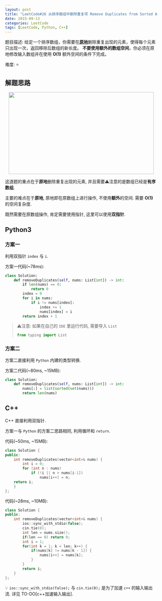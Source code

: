```yaml
---
layout: post
title: "LeetCode#26 从排序数组中删除重复项 Remove Duplicates from Sorted Array"
date: 2015-09-13
categories: LeetCode
tags: [LeetCode, Python, C++]
---
```


题目描述: 给定一个排序数组，你需要在[**原地**](https://baike.baidu.com/item/%E5%8E%9F%E5%9C%B0%E7%AE%97%E6%B3%95)删除重复出现的元素，使得每个元素只出现一次，返回移除后数组的新长度。
**不要使用额外的数组空间**，你必须在原地修改输入数组并在使用 **O(1)** 额外空间的条件下完成。

难度: ⭐

<!-- more -->

## 解题思路

<p align="center">
<img src="https://s2.ax1x.com/2019/04/19/EprKCF.png" style="width:480px;height:270px;" />
</p>

这道题的重点在于**原地**删除重复出现的元素, 并且需要⚠️注意的是数组已经是**有序数组**.

主要的难点在于**原地**, 原地即在原数组上进行操作, 不使用**额外**的空间. 需要 **O(1)** 的空间复杂度. 

既然需要在原数组操作, 肯定需要使用指针, 这里可以使用**双指针**.

## Python3

### 方案一

利用双指针 `index` 与 `i`.

方案一代码(~78ms):

```python
class Solution:
    def removeDuplicates(self, nums: List[int]) -> int:
        if len(nums) == 0:
            return 0
        index = 0
        for i in nums:
            if i != nums[index]:
                index += 1
                nums[index] = i
        return index + 1
```

> ⚠️注意: 如果在自己的 `IDE` 里运行代码, 需要导入 `List`
>
> ```python
> from typing import List
> ```

### 方案二

方案二直接利用 `Python` 内建的类型转换.

方案二代码(~80ms, ~15MB):

```python
class Solution:
    def removeDuplicates(self, nums: List[int]) -> int:
        nums[:] = list(sorted(set(nums)))
        return len(nums)
```

## C++

C++ 直接利用双指针.

方案一与 `Python` 的方案二思路相同, 利用循环和 `return`.

代码(~50ms, ~15MB):

```c++
class Solution {
public:
    int removeDuplicates(vector<int>& nums) {
        int i = 0;
        for (int n : nums)
            if (!i || n > nums[i-1])
                nums[i++] = n;
    return i;
    }
};
```

代码(~28ms, ~10MB):

```c++
class Solution {
public:
    int removeDuplicates(vector<int>& nums) {
        ios::sync_with_stdio(false);
        cin.tie(0);
        int len = nums.size();
        if(len == 0) return 0;
        int i = 1;
        for(int k = 1; k < len; k++) {
            if(nums[k] != nums[k - 1]) {
                nums[i++] = nums[k];
            }
        }
        return i;
    }
};
```

💡 `ios::sync_with_stdio(false);` 与 `cin.tie(0);` 是为了加速 `c++` 的输入输出流. 详见 TO-DO[c++加速输入输出].